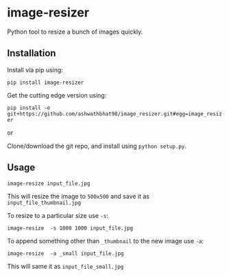 # image-resizer
Python tool to resize a bunch of images quickly.

## Installation

Install via pip using:

`pip install image-resizer`

Get the cutting edge version using:

`pip install -e git+https://github.com/ashwathbhat98/image_resizer.git#egg=image_resizer`

or

Clone/download the git repo, and install using `python setup.py`.

## Usage

`image-resize input_file.jpg`

This will resize the image to `500x500` and save it as `input_file_thumbnail.jpg`



To resize to a particular size use `-s`:

`image-resize  -s 1000 1000 input_file.jpg`



To append something other than `_thumbnail` to the new image use `-a`:

`image-resize  -a _small input_file.jpg`

This will same it as `input_file_small.jpg`

